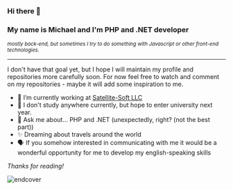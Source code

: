 ### Hi there 👋

### My name is Michael and I'm PHP and .NET developer
<sub>*mostly back-end, but sometimes I try to do something with Javascript or other front-end technologies.*</sub>

- - -

I don't have that goal yet, but I hope I will maintain my profile and repositories more carefully soon.
For now feel free to watch and comment on my repositories - maybe it will add some inspiration to me.

- 💼 I’m currently working at [Satellite-Soft LLC](http://www.satellite-soft.ru)
- 🌱 I don't study anywhere currently, but hope to enter university next year.
- 💬 Ask me about... PHP and .NET (unexpectedly, right? (not the best part))
- ✨ Dreaming about travels around the world
- 🗣️ If you somehow interested in communicating with me it would be a wonderful opportunity for me to develop my english-speaking skills

*Thanks for reading!*

![endcover](.github/Nanjō_Sachi_cover.png)
